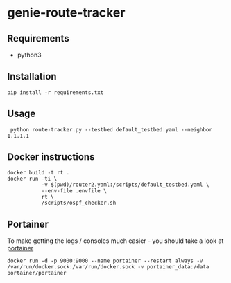 # genie-route-tracker

## Requirements

* python3

## Installation

```
pip install -r requirements.txt
```

## Usage

```
 python route-tracker.py --testbed default_testbed.yaml --neighbor 1.1.1.1
```


## Docker instructions

```
docker build -t rt .
docker run -ti \
           -v $(pwd)/router2.yaml:/scripts/default_testbed.yaml \
           --env-file .envfile \
           rt \
           /scripts/ospf_checker.sh
```


## Portainer

To make getting the logs / consoles much easier - you should take a look at [portainer](https://github.com/portainer/portainer)

```
docker run -d -p 9000:9000 --name portainer --restart always -v /var/run/docker.sock:/var/run/docker.sock -v portainer_data:/data portainer/portainer

```
